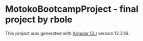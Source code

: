 # MotokoBootcampProject - final project by rbole

This project was generated with [Angular CLI](https://github.com/angular/angular-cli) version 12.2.16.

